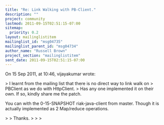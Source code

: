 ```yaml
---
title: "Re: Link Walking with PB-Client."
description: ""
project: community
lastmod: 2011-09-15T02:51:15-07:00
sitemap:
  priority: 0.2
layout: mailinglistitem
mailinglist_id: "msg04735"
mailinglist_parent_id: "msg04734"
author_name: "Russell Brown"
project_section: "mailinglistitem"
sent_date: 2011-09-15T02:51:15-07:00
---
```


On 15 Sep 2011, at 10:46, vijayakumar wrote:

&gt; I learnt from the mailing list that there is no direct way to link walk on 
&gt; PBClient as we do with HttpClient.
&gt; Has any one implemented it on their own. If so, kindly share me the patch.

You can with the 0-15-SNAPSHOT riak-java-client from master. Though it is 
actually implemented as 2 Map/reduce operations.

&gt; 
&gt; Thanks.
&gt; 
&gt; 
&gt; 

